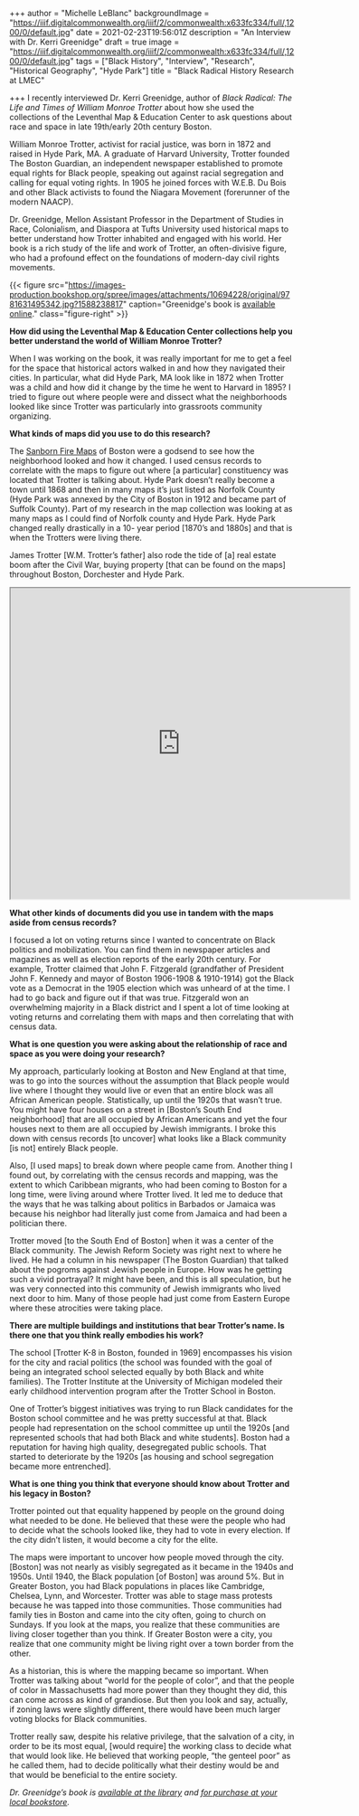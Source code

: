 +++
author = "Michelle LeBlanc"
backgroundImage = "https://iiif.digitalcommonwealth.org/iiif/2/commonwealth:x633fc334/full/,1200/0/default.jpg"
date = 2021-02-23T19:56:01Z
description = "An Interview with Dr. Kerri Greenidge"
draft = true
image = "https://iiif.digitalcommonwealth.org/iiif/2/commonwealth:x633fc334/full/,1200/0/default.jpg"
tags = ["Black History", "Interview", "Research", "Historical Geography", "Hyde Park"]
title = "Black Radical History Research at LMEC"

+++
I recently interviewed Dr. Kerri Greenidge, author of _Black Radical: The Life and Times of William Monroe Trotter_ about how she used the collections of the Leventhal Map & Education Center to ask questions about race and space in late 19th/early 20th century Boston.

William Monroe Trotter, activist for racial justice, was born in 1872 and raised in Hyde Park, MA. A graduate of Harvard University, Trotter founded The Boston Guardian, an independent newspaper established to promote equal rights for Black people, speaking out against racial segregation and calling for equal voting rights. In 1905 he joined forces with W.E.B. Du Bois and other Black activists to found the Niagara Movement (forerunner of the modern NAACP).

Dr. Greenidge, Mellon Assistant Professor in the Department of Studies in Race, Colonialism, and Diaspora at Tufts University used historical maps to better understand how Trotter inhabited and engaged with his world. Her book is a rich study of the life and work of Trotter, an often-divisive figure, who had a profound effect on the foundations of modern-day civil rights movements.

{{< figure src="https://images-production.bookshop.org/spree/images/attachments/10694228/original/9781631495342.jpg?1588238817" caption="Greenidge's book is [available online](https://bookshop.org/books/black-radical-the-life-and-times-of-william-monroe-trotter/9781631495342)." class="figure-right" >}}

**How did using the Leventhal Map & Education Center collections help you better understand the world of William Monroe Trotter?**

When I was working on the book, it was really important for me to get a feel for the space that historical actors walked in and how they navigated their cities. In particular, what did Hyde Park, MA look like in 1872 when Trotter was a child and how did it change by the time he went to Harvard in 1895? I tried to figure out where people were and dissect what the neighborhoods looked like since Trotter was particularly into grassroots community organizing.

**What kinds of maps did you use to do this research?**

The [Sanborn Fire Maps](https://atlascope.leventhalmap.org/) of Boston were a godsend to see how the neighborhood looked and how it changed. I used census records to correlate with the maps to figure out where \[a particular\] constituency was located that Trotter is talking about. Hyde Park doesn’t really become a town until 1868 and then in many maps it’s just listed as Norfolk County (Hyde Park was annexed by the City of Boston in 1912 and became part of Suffolk County). Part of my research in the map collection was looking at as many maps as I could find of Norfolk county and Hyde Park. Hyde Park changed really drastically in a 10- year period \[1870’s and 1880s\] and that is when the Trotters were living there.

James Trotter \[W.M. Trotter’s father\] also rode the tide of \[a\] real estate boom after the Civil War, buying property \[that can be found on the maps\] throughout Boston, Dorchester and Hyde Park.

<iframe width="600" height="550" src="https://atlascope.leventhalmap.org/#view:embed$base:000$overlay:39999059011401$zoom:20.00$center:-7910676.648534665,5207987.767339096$mode:glass$pos:385" title="Trotter family home visible here under the name of W.M. Trotter's partner, activist Geraldine Pindell Trotter."></iframe>

**What other kinds of documents did you use in tandem with the maps aside from census records?**

I focused a lot on voting returns since I wanted to concentrate on Black politics and mobilization. You can find them in newspaper articles and magazines as well as election reports of the early 20th century. For example, Trotter claimed that John F. Fitzgerald (grandfather of President John F. Kennedy and mayor of Boston 1906-1908 & 1910-1914) got the Black vote as a Democrat in the 1905 election which was unheard of at the time. I had to go back and figure out if that was true. Fitzgerald won an overwhelming majority in a Black district and I spent a lot of time looking at voting returns and correlating them with maps and then correlating that with census data.

**What is one question you were asking about the relationship of race and space as you were doing your research?**

My approach, particularly looking at Boston and New England at that time, was to go into the sources without the assumption that Black people would live where I thought they would live or even that an entire block was all African American people. Statistically, up until the 1920s that wasn’t true. You might have four houses on a street in \[Boston’s South End neighborhood\] that are all occupied by African Americans and yet the four houses next to them are all occupied by Jewish immigrants. I broke this down with census records \[to uncover\] what looks like a Black community \[is not\] entirely Black people.

Also, \[I used maps\] to break down where people came from. Another thing I found out, by correlating with the census records and mapping, was the extent to which Caribbean migrants, who had been coming to Boston for a long time, were living around where Trotter lived. It led me to deduce that the ways that he was talking about politics in Barbados or Jamaica was because his neighbor had literally just come from Jamaica and had been a politician there.

Trotter moved \[to the South End of Boston\] when it was a center of the Black community. The Jewish Reform Society was right next to where he lived. He had a column in his newspaper (The Boston Guardian) that talked about the pogroms against Jewish people in Europe. How was he getting such a vivid portrayal? It might have been, and this is all speculation, but he was very connected into this community of Jewish immigrants who lived next door to him. Many of those people had just come from Eastern Europe where these atrocities were taking place.

**There are multiple buildings and institutions that bear Trotter’s name. Is there one that you think really embodies his work?**

The school \[Trotter K-8 in Boston, founded in 1969\] encompasses his vision for the city and racial politics (the school was founded with the goal of being an integrated school selected equally by both Black and white families). The Trotter Institute at the University of Michigan modeled their early childhood intervention program after the Trotter School in Boston.

One of Trotter’s biggest initiatives was trying to run Black candidates for the Boston school committee and he was pretty successful at that. Black people had representation on the school committee up until the 1920s \[and represented schools that had both Black and white students\].  Boston had a reputation for having high quality, desegregated public schools. That started to deteriorate by the 1920s \[as housing and school segregation became more entrenched\].

**What is one thing you think that everyone should know about Trotter and his legacy in Boston?**

Trotter pointed out that equality happened by people on the ground doing what needed to be done. He believed that these were the people who had to decide what the schools looked like, they had to vote in every election. If the city didn’t listen, it would become a city for the elite.

The maps were important to uncover how people moved through the city. \[Boston\] was not nearly as visibly segregated as it became in the 1940s and 1950s.  Until 1940, the Black population \[of Boston\] was around 5%. But in Greater Boston, you had Black populations in places like Cambridge, Chelsea, Lynn, and Worcester.  Trotter was able to stage mass protests because he was tapped into those communities. Those communities had family ties in Boston and came into the city often, going to church on Sundays. If you look at the maps, you realize that these communities are living closer together than you think. If Greater Boston were a city, you realize that one community might be living right over a town border from the other.

As a historian, this is where the mapping became so important. When Trotter was talking about “world for the people of color”, and that the people of color in Massachusetts had more power than they thought they did, this can come across as kind of grandiose.  But then you look and say, actually, if zoning laws were slightly different, there would have been much larger voting blocks for Black communities.

Trotter really saw, despite his relative privilege, that the salvation of a city, in order to be its most equal, \[would require\] the working class to decide what that would look like. He believed that working people, “the genteel poor” as he called them, had to decide politically what their destiny would be and that would be beneficial to the entire society.

_Dr. Greenidge’s book is_ [_available at the library_](https://bpl.bibliocommons.com/item/show/7651404075) _and_ [_for purchase at your local bookstore_](https://bpl.bibliocommons.com/item/show/7651404075)_._